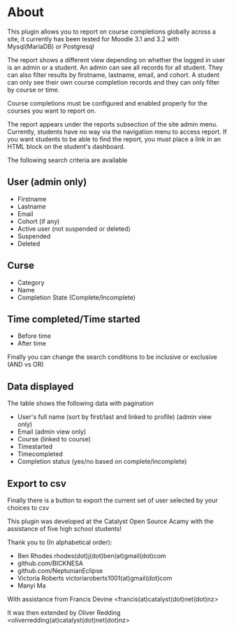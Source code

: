 # About
This plugin allows you to report on course completions globally across a site, it currently has been tested for Moodle 3.1 and 3.2 with Mysql(MariaDB) or Postgresql

The report shows a different view depending on whether the logged in user is an admin or a student. An admin can see all records for all student. They can also filter results by firstname, lastname, email, and cohort. A student can only see their own course completion records and they can only filter by course or time.

Course completions must be configured and enabled properly for the courses you want to report on.

The report appears under the reports subsection of the site admin menu. Currently, students have no way via the navigation menu to access report. If you want students to be able to find the report, you must place a link in an HTML block on the student's dashboard.

The following search criteria are available

## User (admin only)
* Firstname
* Lastname
* Email
* Cohort (if any)
* Active user (not suspended or deleted)
* Suspended
* Deleted

## Curse
* Category
* Name
* Completion State (Complete/Incomplete)

## Time completed/Time started
* Before time
* After time

Finally you can change the search conditions to be inclusive or exclusive (AND vs OR)


## Data displayed
The table shows the following data with pagination

* User's full name (sort by first/last and linked to profile) (admin view only)
* Email (admin view only)
* Course (linked to course)
* Timestarted
* Timecompleted
* Completion status (yes/no based on complete/incomplete)

## Export to csv
Finally there is a button to export the current set of user selected by your choices to csv


This plugin was developed at the Catalyst Open Source Acamy with the assistance of five high school students!

Thank you to (In alphabetical order):

* Ben Rhodes rhodes(dot)j(dot)ben(at)gmail(dot)com
* github.com/BICKNESA
* github.com/NeptunianEclipse
* Victoria Roberts victoriaroberts1001(at)gmail(dot)com
* Manyi Ma

With assistance from
Francis Devine <francis(at)catalyst(dot)net(dot)nz>

It was then extended by Oliver Redding <oliverredding(at)catalyst(dot)net(dot)nz>
